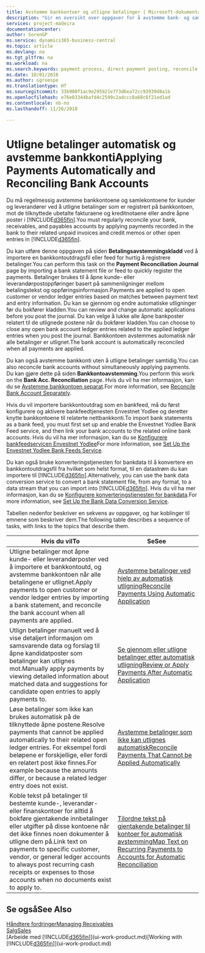 ```yaml
---
title: Avstemme bankkontoer og utligne betalinger | Microsoft-dokumentasjon
description: "Gir en oversikt over oppgaver for å avstemme bank- og samlekontiene, bokføre innbetalinger og utgifter og utligne betalinger automatisk."
services: project-madeira
documentationcenter: 
author: SorenGP
ms.service: dynamics365-business-central
ms.topic: article
ms.devlang: na
ms.tgt_pltfrm: na
ms.workload: na
ms.search.keywords: payment process, direct payment posting, reconcile payment, expenses, cash receipts
ms.date: 10/01/2018
ms.author: sgroespe
ms.translationtype: HT
ms.sourcegitcommit: 33b900f1ac9e295921e7f3d6ea72cc93939d8a1b
ms.openlocfilehash: e76e83344bafd4c2599c2adccc8a68c6f21ed1ad
ms.contentlocale: nb-no
ms.lasthandoff: 11/26/2018

---
```

# <a name="applying-payments-automatically-and-reconciling-bank-accounts"></a><span data-ttu-id="f0e95-103">Utligne betalinger automatisk og avstemme bankkonti</span><span class="sxs-lookup"><span data-stu-id="f0e95-103">Applying Payments Automatically and Reconciling Bank Accounts</span></span>
<span data-ttu-id="f0e95-104">Du må regelmessig avstemme bankkontoene og samlekontoene for kunder og leverandører ved å utligne betalinger som er registrert på bankkontoen, mot de tilknyttede ubetalte fakturaene og kreditnotaene eller andre åpne poster i [!INCLUDE[d365fin](includes/d365fin_long_md.md)].</span><span class="sxs-lookup"><span data-stu-id="f0e95-104">You must regularly reconcile your bank, receivables, and payables accounts by applying payments recorded in the bank to their related unpaid invoices and credit memos or other open entries in [!INCLUDE[d365fin](includes/d365fin_long_md.md)].</span></span>  

<span data-ttu-id="f0e95-105">Du kan utføre denne oppgaven på siden **Betalingsavstemmingskladd** ved å importere en bankkontoutdragsfil eller feed for hurtig å registrere betalinger.</span><span class="sxs-lookup"><span data-stu-id="f0e95-105">You can perform this task on the **Payment Reconciliation Journal** page by importing a bank statement file or feed to quickly register the payments.</span></span> <span data-ttu-id="f0e95-106">Betalinger brukes til å åpne kunde- eller leverandørpostoppføringer basert på sammenligninger mellom betalingstekst og oppføringsinformasjon.</span><span class="sxs-lookup"><span data-stu-id="f0e95-106">Payments are applied to open customer or vendor ledger entries based on matches between payment text and entry information.</span></span> <span data-ttu-id="f0e95-107">Du kan se gjennom og endre automatiske utligninger før du bokfører kladden.</span><span class="sxs-lookup"><span data-stu-id="f0e95-107">You can review and change automatic applications before you post the journal.</span></span> <span data-ttu-id="f0e95-108">Du kan velge å lukke alle åpne bankposter relatert til de utlignede postene når du bokfører kladden.</span><span class="sxs-lookup"><span data-stu-id="f0e95-108">You can choose to close any open bank account ledger entries related to the applied ledger entries when you post the journal.</span></span> <span data-ttu-id="f0e95-109">Bankkontoen avstemmes automatisk når alle betalinger er utlignet.</span><span class="sxs-lookup"><span data-stu-id="f0e95-109">The bank account is automatically reconciled when all payments are applied.</span></span>

<span data-ttu-id="f0e95-110">Du kan også avstemme bankkonti uten å utligne betalinger samtidig.</span><span class="sxs-lookup"><span data-stu-id="f0e95-110">You can also reconcile bank accounts without simultaneously applying payments.</span></span> <span data-ttu-id="f0e95-111">Du kan gjøre dette på siden **Bankkontoavstemming**.</span><span class="sxs-lookup"><span data-stu-id="f0e95-111">You perform this work on the **Bank Acc. Reconciliation** page.</span></span> <span data-ttu-id="f0e95-112">Hvis du vil ha mer informasjon, kan du se [Avstemme bankkontoen separat](bank-how-reconcile-bank-accounts-separately.md).</span><span class="sxs-lookup"><span data-stu-id="f0e95-112">For more information, see [Reconcile Bank Account Separately](bank-how-reconcile-bank-accounts-separately.md).</span></span>   

<span data-ttu-id="f0e95-113">Hvis du vil importere bankkontoutdrag som en bankfeed, må du først konfigurere og aktivere bankfeedtjenesten Envestnet Yodlee og deretter knytte bankkontoene til relaterte nettbankkonti.</span><span class="sxs-lookup"><span data-stu-id="f0e95-113">To import bank statements as a bank feed, you must first set up and enable the Envestnet Yodlee Bank Feed service, and then link your bank accounts to the related online bank accounts.</span></span> <span data-ttu-id="f0e95-114">Hvis du vil ha mer informasjon, kan du se [Konfigurere bankfeedservicen Envestnet Yodlee](bank-how-setup-bank-statement-service.md)</span><span class="sxs-lookup"><span data-stu-id="f0e95-114">For more information, see [Set Up the Envestnet Yodlee Bank Feeds Service](bank-how-setup-bank-statement-service.md).</span></span>  

<span data-ttu-id="f0e95-115">Du kan også bruke konverteringstjenesten for bankdata til å konvertere en bankkontoutdragsfil fra hvilket som helst format, til en datastrøm du kan importere til [!INCLUDE[d365fin](includes/d365fin_long_md.md)].</span><span class="sxs-lookup"><span data-stu-id="f0e95-115">Alternatively, you can use the bank data conversion service to convert a bank statement file, from any format, to a data stream that you can import into [!INCLUDE[d365fin](includes/d365fin_long_md.md)].</span></span> <span data-ttu-id="f0e95-116">Hvis du vil ha mer informasjon, kan du se [Konfigurere konverteringstjenesten for bankdata](bank-how-setup-bank-data-conversion-service.md).</span><span class="sxs-lookup"><span data-stu-id="f0e95-116">For more information, see [Set Up the Bank Data Conversion Service](bank-how-setup-bank-data-conversion-service.md).</span></span>  

<span data-ttu-id="f0e95-117">Tabellen nedenfor beskriver en sekvens av oppgaver, og har koblinger til emnene som beskriver dem.</span><span class="sxs-lookup"><span data-stu-id="f0e95-117">The following table describes a sequence of tasks, with links to the topics that describe them.</span></span>  

| <span data-ttu-id="f0e95-118">Hvis du vil</span><span class="sxs-lookup"><span data-stu-id="f0e95-118">To</span></span> | <span data-ttu-id="f0e95-119">Se</span><span class="sxs-lookup"><span data-stu-id="f0e95-119">See</span></span> |
| --- | --- |
| <span data-ttu-id="f0e95-120">Utligne betalinger mot åpne kunde- eller leverandørposter ved å importere et bankkontoutd, og avstemme bankkontoen når alle betalingene er utlignet.</span><span class="sxs-lookup"><span data-stu-id="f0e95-120">Apply payments to open customer or vendor ledger entries by importing a bank statement, and reconcile the bank account when all payments are applied.</span></span> |[<span data-ttu-id="f0e95-121">Avstemme betalinger ved hjelp av automatisk utligning</span><span class="sxs-lookup"><span data-stu-id="f0e95-121">Reconcile Payments Using Automatic Application</span></span>](receivables-how-reconcile-payments-auto-application.md) |
| <span data-ttu-id="f0e95-122">Utlign betalinger manuelt ved å vise detaljert informasjon om samsvarende data og forslag til åpne kandidatposter som betalinger kan utlignes mot.</span><span class="sxs-lookup"><span data-stu-id="f0e95-122">Manually apply payments by viewing detailed information about matched data and suggestions for candidate open entries to apply payments to.</span></span> |[<span data-ttu-id="f0e95-123">Se gjennom eller utligne betalinger etter automatisk utligning</span><span class="sxs-lookup"><span data-stu-id="f0e95-123">Review or Apply Payments After Automatic Application</span></span>](receivables-how-review-apply-payments-auto-application.md) |
| <span data-ttu-id="f0e95-124">Løse betalinger som ikke kan brukes automatisk på de tilknyttede åpne postene.</span><span class="sxs-lookup"><span data-stu-id="f0e95-124">Resolve payments that cannot be applied automatically to their related open ledger entries.</span></span> <span data-ttu-id="f0e95-125">For eksempel fordi beløpene er forskjellige, eller fordi en relatert post ikke finnes.</span><span class="sxs-lookup"><span data-stu-id="f0e95-125">For example because the amounts differ, or because a related ledger entry does not exist.</span></span> |[<span data-ttu-id="f0e95-126">Avstemme betalinger som ikke kan utlignes automatisk</span><span class="sxs-lookup"><span data-stu-id="f0e95-126">Reconcile Payments That Cannot be Applied Automatically</span></span>](receivables-how-reconcile-payments-cannot-apply-auto.md) |
| <span data-ttu-id="f0e95-127">Koble tekst på betalinger til bestemte kunde-, leverandør- eller finanskontoer for alltid å bokføre gjentakende innbetalinger eller utgifter på disse kontoene når det ikke finnes noen dokumenter å utligne dem på.</span><span class="sxs-lookup"><span data-stu-id="f0e95-127">Link text on payments to specific customer, vendor, or general ledger accounts to always post recurring cash receipts or expenses to those accounts when no documents exist to apply to.</span></span> |[<span data-ttu-id="f0e95-128">Tilordne tekst på gjentakende betalinger til kontoer for automatisk avstemming</span><span class="sxs-lookup"><span data-stu-id="f0e95-128">Map Text on Recurring Payments to Accounts for Automatic Reconciliation</span></span>](receivables-how-map-text-recurring-payments-accounts-auto-reconcilliation.md) |

## <a name="see-also"></a><span data-ttu-id="f0e95-129">Se også</span><span class="sxs-lookup"><span data-stu-id="f0e95-129">See Also</span></span>
[<span data-ttu-id="f0e95-130">Håndtere fordringer</span><span class="sxs-lookup"><span data-stu-id="f0e95-130">Managing Receivables</span></span>](receivables-manage-receivables.md)  
[<span data-ttu-id="f0e95-131">Salg</span><span class="sxs-lookup"><span data-stu-id="f0e95-131">Sales</span></span>](sales-manage-sales.md)  
<span data-ttu-id="f0e95-132">[Arbeide med [!INCLUDE[d365fin](includes/d365fin_md.md)]](ui-work-product.md)</span><span class="sxs-lookup"><span data-stu-id="f0e95-132">[Working with [!INCLUDE[d365fin](includes/d365fin_md.md)]](ui-work-product.md)</span></span>

